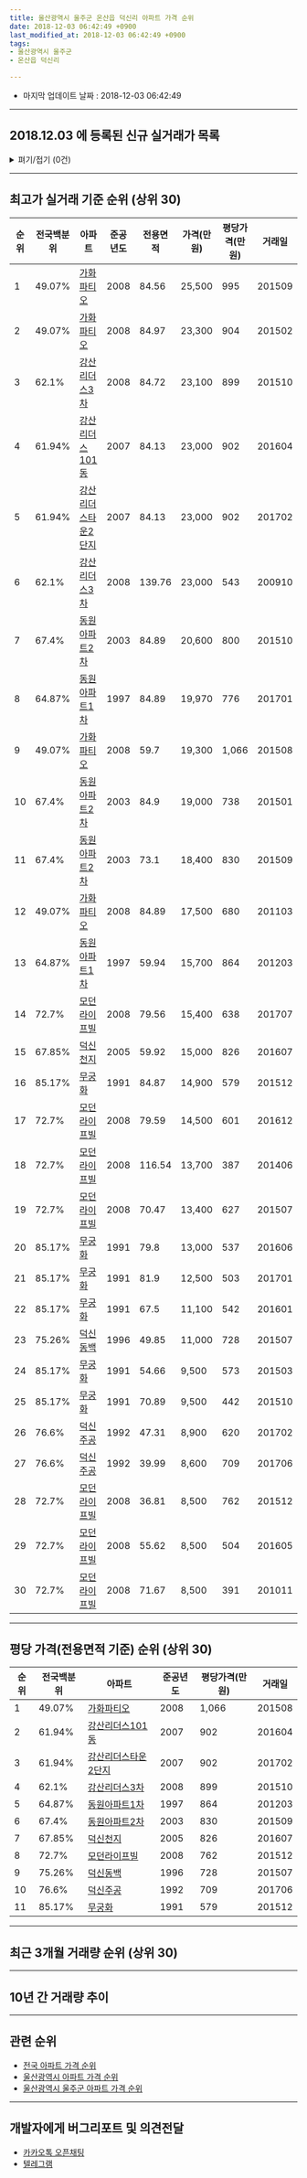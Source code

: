 ```yaml
---
title: 울산광역시 울주군 온산읍 덕신리 아파트 가격 순위
date: 2018-12-03 06:42:49 +0900
last_modified_at: 2018-12-03 06:42:49 +0900
tags:
- 울산광역시 울주군
- 온산읍 덕신리

---
```


* 마지막 업데이트 날짜 : 2018-12-03 06:42:49

---

## 2018.12.03 에 등록된 신규 실거래가 목록

<details>
<summary>펴기/접기 (0건)</summary>
<div markdown="1">

|아파트|전국백분위|준공년도|전용면적|가격(만원)|평당가격(만원)|거래일|
|---|---|---|---|---|---|---|
|없음|||||||


</div>
</details>

---

## 최고가 실거래 기준 순위 (상위 30)


|순위|전국백분위|아파트|준공년도|전용면적|가격(만원)|평당가격(만원)|거래일|
|---|---|---|---|---|---|---|---|
|1|49.07%|[가화파티오](https://search.naver.com/search.naver?query=%EC%9A%B8%EC%82%B0%EA%B4%91%EC%97%AD%EC%8B%9C+%EC%9A%B8%EC%A3%BC%EA%B5%B0+%EC%98%A8%EC%82%B0%EC%9D%8D+%EB%8D%95%EC%8B%A0%EB%A6%AC+%EA%B0%80%ED%99%94%ED%8C%8C%ED%8B%B0%EC%98%A4)|2008|84.56|25,500|995|201509|
|2|49.07%|[가화파티오](https://search.naver.com/search.naver?query=%EC%9A%B8%EC%82%B0%EA%B4%91%EC%97%AD%EC%8B%9C+%EC%9A%B8%EC%A3%BC%EA%B5%B0+%EC%98%A8%EC%82%B0%EC%9D%8D+%EB%8D%95%EC%8B%A0%EB%A6%AC+%EA%B0%80%ED%99%94%ED%8C%8C%ED%8B%B0%EC%98%A4)|2008|84.97|23,300|904|201502|
|3|62.1%|[강산리더스3차](https://search.naver.com/search.naver?query=%EC%9A%B8%EC%82%B0%EA%B4%91%EC%97%AD%EC%8B%9C+%EC%9A%B8%EC%A3%BC%EA%B5%B0+%EC%98%A8%EC%82%B0%EC%9D%8D+%EB%8D%95%EC%8B%A0%EB%A6%AC+%EA%B0%95%EC%82%B0%EB%A6%AC%EB%8D%94%EC%8A%A43%EC%B0%A8)|2008|84.72|23,100|899|201510|
|4|61.94%|[강산리더스101동](https://search.naver.com/search.naver?query=%EC%9A%B8%EC%82%B0%EA%B4%91%EC%97%AD%EC%8B%9C+%EC%9A%B8%EC%A3%BC%EA%B5%B0+%EC%98%A8%EC%82%B0%EC%9D%8D+%EB%8D%95%EC%8B%A0%EB%A6%AC+%EA%B0%95%EC%82%B0%EB%A6%AC%EB%8D%94%EC%8A%A4101%EB%8F%99)|2007|84.13|23,000|902|201604|
|5|61.94%|[강산리더스타운2단지](https://search.naver.com/search.naver?query=%EC%9A%B8%EC%82%B0%EA%B4%91%EC%97%AD%EC%8B%9C+%EC%9A%B8%EC%A3%BC%EA%B5%B0+%EC%98%A8%EC%82%B0%EC%9D%8D+%EB%8D%95%EC%8B%A0%EB%A6%AC+%EA%B0%95%EC%82%B0%EB%A6%AC%EB%8D%94%EC%8A%A4%ED%83%80%EC%9A%B42%EB%8B%A8%EC%A7%80)|2007|84.13|23,000|902|201702|
|6|62.1%|[강산리더스3차](https://search.naver.com/search.naver?query=%EC%9A%B8%EC%82%B0%EA%B4%91%EC%97%AD%EC%8B%9C+%EC%9A%B8%EC%A3%BC%EA%B5%B0+%EC%98%A8%EC%82%B0%EC%9D%8D+%EB%8D%95%EC%8B%A0%EB%A6%AC+%EA%B0%95%EC%82%B0%EB%A6%AC%EB%8D%94%EC%8A%A43%EC%B0%A8)|2008|139.76|23,000|543|200910|
|7|67.4%|[동원아파트2차](https://search.naver.com/search.naver?query=%EC%9A%B8%EC%82%B0%EA%B4%91%EC%97%AD%EC%8B%9C+%EC%9A%B8%EC%A3%BC%EA%B5%B0+%EC%98%A8%EC%82%B0%EC%9D%8D+%EB%8D%95%EC%8B%A0%EB%A6%AC+%EB%8F%99%EC%9B%90%EC%95%84%ED%8C%8C%ED%8A%B82%EC%B0%A8)|2003|84.89|20,600|800|201510|
|8|64.87%|[동원아파트1차](https://search.naver.com/search.naver?query=%EC%9A%B8%EC%82%B0%EA%B4%91%EC%97%AD%EC%8B%9C+%EC%9A%B8%EC%A3%BC%EA%B5%B0+%EC%98%A8%EC%82%B0%EC%9D%8D+%EB%8D%95%EC%8B%A0%EB%A6%AC+%EB%8F%99%EC%9B%90%EC%95%84%ED%8C%8C%ED%8A%B81%EC%B0%A8)|1997|84.89|19,970|776|201701|
|9|49.07%|[가화파티오](https://search.naver.com/search.naver?query=%EC%9A%B8%EC%82%B0%EA%B4%91%EC%97%AD%EC%8B%9C+%EC%9A%B8%EC%A3%BC%EA%B5%B0+%EC%98%A8%EC%82%B0%EC%9D%8D+%EB%8D%95%EC%8B%A0%EB%A6%AC+%EA%B0%80%ED%99%94%ED%8C%8C%ED%8B%B0%EC%98%A4)|2008|59.7|19,300|1,066|201508|
|10|67.4%|[동원아파트2차](https://search.naver.com/search.naver?query=%EC%9A%B8%EC%82%B0%EA%B4%91%EC%97%AD%EC%8B%9C+%EC%9A%B8%EC%A3%BC%EA%B5%B0+%EC%98%A8%EC%82%B0%EC%9D%8D+%EB%8D%95%EC%8B%A0%EB%A6%AC+%EB%8F%99%EC%9B%90%EC%95%84%ED%8C%8C%ED%8A%B82%EC%B0%A8)|2003|84.9|19,000|738|201501|
|11|67.4%|[동원아파트2차](https://search.naver.com/search.naver?query=%EC%9A%B8%EC%82%B0%EA%B4%91%EC%97%AD%EC%8B%9C+%EC%9A%B8%EC%A3%BC%EA%B5%B0+%EC%98%A8%EC%82%B0%EC%9D%8D+%EB%8D%95%EC%8B%A0%EB%A6%AC+%EB%8F%99%EC%9B%90%EC%95%84%ED%8C%8C%ED%8A%B82%EC%B0%A8)|2003|73.1|18,400|830|201509|
|12|49.07%|[가화파티오](https://search.naver.com/search.naver?query=%EC%9A%B8%EC%82%B0%EA%B4%91%EC%97%AD%EC%8B%9C+%EC%9A%B8%EC%A3%BC%EA%B5%B0+%EC%98%A8%EC%82%B0%EC%9D%8D+%EB%8D%95%EC%8B%A0%EB%A6%AC+%EA%B0%80%ED%99%94%ED%8C%8C%ED%8B%B0%EC%98%A4)|2008|84.89|17,500|680|201103|
|13|64.87%|[동원아파트1차](https://search.naver.com/search.naver?query=%EC%9A%B8%EC%82%B0%EA%B4%91%EC%97%AD%EC%8B%9C+%EC%9A%B8%EC%A3%BC%EA%B5%B0+%EC%98%A8%EC%82%B0%EC%9D%8D+%EB%8D%95%EC%8B%A0%EB%A6%AC+%EB%8F%99%EC%9B%90%EC%95%84%ED%8C%8C%ED%8A%B81%EC%B0%A8)|1997|59.94|15,700|864|201203|
|14|72.7%|[모던라이프빌](https://search.naver.com/search.naver?query=%EC%9A%B8%EC%82%B0%EA%B4%91%EC%97%AD%EC%8B%9C+%EC%9A%B8%EC%A3%BC%EA%B5%B0+%EC%98%A8%EC%82%B0%EC%9D%8D+%EB%8D%95%EC%8B%A0%EB%A6%AC+%EB%AA%A8%EB%8D%98%EB%9D%BC%EC%9D%B4%ED%94%84%EB%B9%8C)|2008|79.56|15,400|638|201707|
|15|67.85%|[덕신천지](https://search.naver.com/search.naver?query=%EC%9A%B8%EC%82%B0%EA%B4%91%EC%97%AD%EC%8B%9C+%EC%9A%B8%EC%A3%BC%EA%B5%B0+%EC%98%A8%EC%82%B0%EC%9D%8D+%EB%8D%95%EC%8B%A0%EB%A6%AC+%EB%8D%95%EC%8B%A0%EC%B2%9C%EC%A7%80)|2005|59.92|15,000|826|201607|
|16|85.17%|[무궁화](https://search.naver.com/search.naver?query=%EC%9A%B8%EC%82%B0%EA%B4%91%EC%97%AD%EC%8B%9C+%EC%9A%B8%EC%A3%BC%EA%B5%B0+%EC%98%A8%EC%82%B0%EC%9D%8D+%EB%8D%95%EC%8B%A0%EB%A6%AC+%EB%AC%B4%EA%B6%81%ED%99%94)|1991|84.87|14,900|579|201512|
|17|72.7%|[모던라이프빌](https://search.naver.com/search.naver?query=%EC%9A%B8%EC%82%B0%EA%B4%91%EC%97%AD%EC%8B%9C+%EC%9A%B8%EC%A3%BC%EA%B5%B0+%EC%98%A8%EC%82%B0%EC%9D%8D+%EB%8D%95%EC%8B%A0%EB%A6%AC+%EB%AA%A8%EB%8D%98%EB%9D%BC%EC%9D%B4%ED%94%84%EB%B9%8C)|2008|79.59|14,500|601|201612|
|18|72.7%|[모던라이프빌](https://search.naver.com/search.naver?query=%EC%9A%B8%EC%82%B0%EA%B4%91%EC%97%AD%EC%8B%9C+%EC%9A%B8%EC%A3%BC%EA%B5%B0+%EC%98%A8%EC%82%B0%EC%9D%8D+%EB%8D%95%EC%8B%A0%EB%A6%AC+%EB%AA%A8%EB%8D%98%EB%9D%BC%EC%9D%B4%ED%94%84%EB%B9%8C)|2008|116.54|13,700|387|201406|
|19|72.7%|[모던라이프빌](https://search.naver.com/search.naver?query=%EC%9A%B8%EC%82%B0%EA%B4%91%EC%97%AD%EC%8B%9C+%EC%9A%B8%EC%A3%BC%EA%B5%B0+%EC%98%A8%EC%82%B0%EC%9D%8D+%EB%8D%95%EC%8B%A0%EB%A6%AC+%EB%AA%A8%EB%8D%98%EB%9D%BC%EC%9D%B4%ED%94%84%EB%B9%8C)|2008|70.47|13,400|627|201507|
|20|85.17%|[무궁화](https://search.naver.com/search.naver?query=%EC%9A%B8%EC%82%B0%EA%B4%91%EC%97%AD%EC%8B%9C+%EC%9A%B8%EC%A3%BC%EA%B5%B0+%EC%98%A8%EC%82%B0%EC%9D%8D+%EB%8D%95%EC%8B%A0%EB%A6%AC+%EB%AC%B4%EA%B6%81%ED%99%94)|1991|79.8|13,000|537|201606|
|21|85.17%|[무궁화](https://search.naver.com/search.naver?query=%EC%9A%B8%EC%82%B0%EA%B4%91%EC%97%AD%EC%8B%9C+%EC%9A%B8%EC%A3%BC%EA%B5%B0+%EC%98%A8%EC%82%B0%EC%9D%8D+%EB%8D%95%EC%8B%A0%EB%A6%AC+%EB%AC%B4%EA%B6%81%ED%99%94)|1991|81.9|12,500|503|201701|
|22|85.17%|[무궁화](https://search.naver.com/search.naver?query=%EC%9A%B8%EC%82%B0%EA%B4%91%EC%97%AD%EC%8B%9C+%EC%9A%B8%EC%A3%BC%EA%B5%B0+%EC%98%A8%EC%82%B0%EC%9D%8D+%EB%8D%95%EC%8B%A0%EB%A6%AC+%EB%AC%B4%EA%B6%81%ED%99%94)|1991|67.5|11,100|542|201601|
|23|75.26%|[덕신동백](https://search.naver.com/search.naver?query=%EC%9A%B8%EC%82%B0%EA%B4%91%EC%97%AD%EC%8B%9C+%EC%9A%B8%EC%A3%BC%EA%B5%B0+%EC%98%A8%EC%82%B0%EC%9D%8D+%EB%8D%95%EC%8B%A0%EB%A6%AC+%EB%8D%95%EC%8B%A0%EB%8F%99%EB%B0%B1)|1996|49.85|11,000|728|201507|
|24|85.17%|[무궁화](https://search.naver.com/search.naver?query=%EC%9A%B8%EC%82%B0%EA%B4%91%EC%97%AD%EC%8B%9C+%EC%9A%B8%EC%A3%BC%EA%B5%B0+%EC%98%A8%EC%82%B0%EC%9D%8D+%EB%8D%95%EC%8B%A0%EB%A6%AC+%EB%AC%B4%EA%B6%81%ED%99%94)|1991|54.66|9,500|573|201503|
|25|85.17%|[무궁화](https://search.naver.com/search.naver?query=%EC%9A%B8%EC%82%B0%EA%B4%91%EC%97%AD%EC%8B%9C+%EC%9A%B8%EC%A3%BC%EA%B5%B0+%EC%98%A8%EC%82%B0%EC%9D%8D+%EB%8D%95%EC%8B%A0%EB%A6%AC+%EB%AC%B4%EA%B6%81%ED%99%94)|1991|70.89|9,500|442|201510|
|26|76.6%|[덕신주공](https://search.naver.com/search.naver?query=%EC%9A%B8%EC%82%B0%EA%B4%91%EC%97%AD%EC%8B%9C+%EC%9A%B8%EC%A3%BC%EA%B5%B0+%EC%98%A8%EC%82%B0%EC%9D%8D+%EB%8D%95%EC%8B%A0%EB%A6%AC+%EB%8D%95%EC%8B%A0%EC%A3%BC%EA%B3%B5)|1992|47.31|8,900|620|201702|
|27|76.6%|[덕신주공](https://search.naver.com/search.naver?query=%EC%9A%B8%EC%82%B0%EA%B4%91%EC%97%AD%EC%8B%9C+%EC%9A%B8%EC%A3%BC%EA%B5%B0+%EC%98%A8%EC%82%B0%EC%9D%8D+%EB%8D%95%EC%8B%A0%EB%A6%AC+%EB%8D%95%EC%8B%A0%EC%A3%BC%EA%B3%B5)|1992|39.99|8,600|709|201706|
|28|72.7%|[모던라이프빌](https://search.naver.com/search.naver?query=%EC%9A%B8%EC%82%B0%EA%B4%91%EC%97%AD%EC%8B%9C+%EC%9A%B8%EC%A3%BC%EA%B5%B0+%EC%98%A8%EC%82%B0%EC%9D%8D+%EB%8D%95%EC%8B%A0%EB%A6%AC+%EB%AA%A8%EB%8D%98%EB%9D%BC%EC%9D%B4%ED%94%84%EB%B9%8C)|2008|36.81|8,500|762|201512|
|29|72.7%|[모던라이프빌](https://search.naver.com/search.naver?query=%EC%9A%B8%EC%82%B0%EA%B4%91%EC%97%AD%EC%8B%9C+%EC%9A%B8%EC%A3%BC%EA%B5%B0+%EC%98%A8%EC%82%B0%EC%9D%8D+%EB%8D%95%EC%8B%A0%EB%A6%AC+%EB%AA%A8%EB%8D%98%EB%9D%BC%EC%9D%B4%ED%94%84%EB%B9%8C)|2008|55.62|8,500|504|201605|
|30|72.7%|[모던라이프빌](https://search.naver.com/search.naver?query=%EC%9A%B8%EC%82%B0%EA%B4%91%EC%97%AD%EC%8B%9C+%EC%9A%B8%EC%A3%BC%EA%B5%B0+%EC%98%A8%EC%82%B0%EC%9D%8D+%EB%8D%95%EC%8B%A0%EB%A6%AC+%EB%AA%A8%EB%8D%98%EB%9D%BC%EC%9D%B4%ED%94%84%EB%B9%8C)|2008|71.67|8,500|391|201011|


---

## 평당 가격(전용면적 기준) 순위 (상위 30)


|순위|전국백분위|아파트|준공년도|평당가격(만원)|거래일|
|---|---|---|---|---|---|
|1|49.07%|[가화파티오](https://search.naver.com/search.naver?query=%EC%9A%B8%EC%82%B0%EA%B4%91%EC%97%AD%EC%8B%9C+%EC%9A%B8%EC%A3%BC%EA%B5%B0+%EC%98%A8%EC%82%B0%EC%9D%8D+%EB%8D%95%EC%8B%A0%EB%A6%AC+%EA%B0%80%ED%99%94%ED%8C%8C%ED%8B%B0%EC%98%A4)|2008|1,066|201508|
|2|61.94%|[강산리더스101동](https://search.naver.com/search.naver?query=%EC%9A%B8%EC%82%B0%EA%B4%91%EC%97%AD%EC%8B%9C+%EC%9A%B8%EC%A3%BC%EA%B5%B0+%EC%98%A8%EC%82%B0%EC%9D%8D+%EB%8D%95%EC%8B%A0%EB%A6%AC+%EA%B0%95%EC%82%B0%EB%A6%AC%EB%8D%94%EC%8A%A4101%EB%8F%99)|2007|902|201604|
|3|61.94%|[강산리더스타운2단지](https://search.naver.com/search.naver?query=%EC%9A%B8%EC%82%B0%EA%B4%91%EC%97%AD%EC%8B%9C+%EC%9A%B8%EC%A3%BC%EA%B5%B0+%EC%98%A8%EC%82%B0%EC%9D%8D+%EB%8D%95%EC%8B%A0%EB%A6%AC+%EA%B0%95%EC%82%B0%EB%A6%AC%EB%8D%94%EC%8A%A4%ED%83%80%EC%9A%B42%EB%8B%A8%EC%A7%80)|2007|902|201702|
|4|62.1%|[강산리더스3차](https://search.naver.com/search.naver?query=%EC%9A%B8%EC%82%B0%EA%B4%91%EC%97%AD%EC%8B%9C+%EC%9A%B8%EC%A3%BC%EA%B5%B0+%EC%98%A8%EC%82%B0%EC%9D%8D+%EB%8D%95%EC%8B%A0%EB%A6%AC+%EA%B0%95%EC%82%B0%EB%A6%AC%EB%8D%94%EC%8A%A43%EC%B0%A8)|2008|899|201510|
|5|64.87%|[동원아파트1차](https://search.naver.com/search.naver?query=%EC%9A%B8%EC%82%B0%EA%B4%91%EC%97%AD%EC%8B%9C+%EC%9A%B8%EC%A3%BC%EA%B5%B0+%EC%98%A8%EC%82%B0%EC%9D%8D+%EB%8D%95%EC%8B%A0%EB%A6%AC+%EB%8F%99%EC%9B%90%EC%95%84%ED%8C%8C%ED%8A%B81%EC%B0%A8)|1997|864|201203|
|6|67.4%|[동원아파트2차](https://search.naver.com/search.naver?query=%EC%9A%B8%EC%82%B0%EA%B4%91%EC%97%AD%EC%8B%9C+%EC%9A%B8%EC%A3%BC%EA%B5%B0+%EC%98%A8%EC%82%B0%EC%9D%8D+%EB%8D%95%EC%8B%A0%EB%A6%AC+%EB%8F%99%EC%9B%90%EC%95%84%ED%8C%8C%ED%8A%B82%EC%B0%A8)|2003|830|201509|
|7|67.85%|[덕신천지](https://search.naver.com/search.naver?query=%EC%9A%B8%EC%82%B0%EA%B4%91%EC%97%AD%EC%8B%9C+%EC%9A%B8%EC%A3%BC%EA%B5%B0+%EC%98%A8%EC%82%B0%EC%9D%8D+%EB%8D%95%EC%8B%A0%EB%A6%AC+%EB%8D%95%EC%8B%A0%EC%B2%9C%EC%A7%80)|2005|826|201607|
|8|72.7%|[모던라이프빌](https://search.naver.com/search.naver?query=%EC%9A%B8%EC%82%B0%EA%B4%91%EC%97%AD%EC%8B%9C+%EC%9A%B8%EC%A3%BC%EA%B5%B0+%EC%98%A8%EC%82%B0%EC%9D%8D+%EB%8D%95%EC%8B%A0%EB%A6%AC+%EB%AA%A8%EB%8D%98%EB%9D%BC%EC%9D%B4%ED%94%84%EB%B9%8C)|2008|762|201512|
|9|75.26%|[덕신동백](https://search.naver.com/search.naver?query=%EC%9A%B8%EC%82%B0%EA%B4%91%EC%97%AD%EC%8B%9C+%EC%9A%B8%EC%A3%BC%EA%B5%B0+%EC%98%A8%EC%82%B0%EC%9D%8D+%EB%8D%95%EC%8B%A0%EB%A6%AC+%EB%8D%95%EC%8B%A0%EB%8F%99%EB%B0%B1)|1996|728|201507|
|10|76.6%|[덕신주공](https://search.naver.com/search.naver?query=%EC%9A%B8%EC%82%B0%EA%B4%91%EC%97%AD%EC%8B%9C+%EC%9A%B8%EC%A3%BC%EA%B5%B0+%EC%98%A8%EC%82%B0%EC%9D%8D+%EB%8D%95%EC%8B%A0%EB%A6%AC+%EB%8D%95%EC%8B%A0%EC%A3%BC%EA%B3%B5)|1992|709|201706|
|11|85.17%|[무궁화](https://search.naver.com/search.naver?query=%EC%9A%B8%EC%82%B0%EA%B4%91%EC%97%AD%EC%8B%9C+%EC%9A%B8%EC%A3%BC%EA%B5%B0+%EC%98%A8%EC%82%B0%EC%9D%8D+%EB%8D%95%EC%8B%A0%EB%A6%AC+%EB%AC%B4%EA%B6%81%ED%99%94)|1991|579|201512|


---

## 최근 3개월 거래량 순위 (상위 30)


<div style="width:100%;">
    <canvas id="deal_count_ranking" height="250"></canvas>
</div>


<script>
new Chart(document.getElementById("deal_count_ranking"), {
    type: 'horizontalBar',
    data: {
        labels: ['덕신동백', '무궁화', '덕신주공', '덕신천지', '동원아파트1차'],
        datasets: [{
            label: '실거래 수',
            data: [7, 3, 2, 2, 1],
            borderColor: "rgba(255, 0, 128, 1)",
            backgroundColor: "rgba(255, 0, 128, 0.5)",
            fill: false,
        }]
    },
    options: {
        responsive: true,
        title: {
            display: true,
            text: '최근 3개월 거래량 순위'
        },
        tooltips: {
            mode: 'index',
            intersect: false,
            callbacks: {
                title: function(tooltipItems, data) {
                    return "실거래 수:";
                },
                label: function(tooltipItem, data) {
                    return data.labels[tooltipItem.index] + ": " + tooltipItem.xLabel;
                }
            }
        },
        hover: {
            mode: 'nearest',
            intersect: true
        },
        scales: {
            xAxes: [{
                display: true,
                scaleLabel: {
                    display: true,
                    labelString: '실거래 수'
                },
                ticks: {
                    suggestedMin: 0,
                }
            }],
            yAxes: [{
                display: true,
                ticks: {
                    autoSkip: false,
                    callback: function(value, index, values) {
                        if (value.length > 15)
                            return value.substr(0, 13) + "...";
                        else
                            return value;
                    }
                },
                scaleLabel: {
                    display: false,
                }
            }]
        }
    }
});

</script>


---

## 10년 간 거래량 추이


<div style="width:100%;">
    <canvas id="deal_progress" height="250"></canvas>
</div>

<script>
new Chart(document.getElementById("deal_progress"), {
    type: 'line',
    data: {
        labels: ['200812','200901','200902','200903','200904','200905','200906','200907','200908','200909','200910','200911','200912','201001','201002','201003','201004','201005','201006','201007','201008','201009','201010','201011','201012','201101','201102','201103','201104','201105','201106','201107','201108','201109','201110','201111','201112','201201','201202','201203','201204','201205','201206','201207','201208','201209','201210','201211','201212','201301','201302','201303','201304','201305','201306','201307','201308','201309','201310','201311','201312','201401','201402','201403','201404','201405','201406','201407','201408','201409','201410','201411','201412','201501','201502','201503','201504','201505','201506','201507','201508','201509','201510','201511','201512','201601','201602','201603','201604','201605','201606','201607','201608','201609','201610','201611','201612','201701','201702','201703','201704','201705','201706','201707','201708','201709','201710','201711','201712','201801','201802','201803','201804','201805','201806','201807','201808','201809','201810','201811','201812'],
        datasets: [{
            label: '실거래 수',
            pointRadius: 1,
            data: [43, 7, 11, 11, 11, 16, 16, 20, 9, 12, 18, 9, 6, 18, 14, 11, 12, 12, 9, 8, 9, 7, 20, 14, 18, 22, 14, 25, 14, 28, 15, 23, 12, 12, 21, 15, 11, 8, 21, 14, 24, 21, 20, 18, 8, 8, 12, 15, 11, 15, 15, 17, 21, 10, 10, 8, 19, 18, 23, 21, 20, 12, 8, 28, 19, 17, 26, 13, 9, 18, 14, 10, 13, 19, 15, 32, 25, 15, 25, 15, 22, 28, 18, 19, 19, 15, 10, 35, 21, 15, 9, 14, 17, 4, 11, 10, 18, 12, 10, 10, 10, 11, 10, 12, 7, 8, 10, 10, 5, 10, 5, 17, 8, 8, 5, 10, 7, 8, 11, 4, 0],
            borderColor: "rgba(255, 201, 14, 1)",
            backgroundColor: "rgba(255, 201, 14, 0.5)",
            fill: true,
        }]
    },
    options: {
        responsive: true,
        title: {
            display: true,
            text: '10년간 거래량 추이'
        },
        tooltips: {
            mode: 'index',
            intersect: false,
        },
        hover: {
            mode: 'nearest',
            intersect: true
        },
        scales: {
            xAxes: [{
                display: true,
                scaleLabel: {
                    display: true,
                    labelString: '년/월'
                }
            }],
            yAxes: [{
                display: true,
                ticks: {
                    suggestedMin: 0,
                },
                scaleLabel: {
                    display: true,
                    labelString: '실거래 수'
                }
            }]
        }
    }
});

</script>


---

## 관련 순위

- [전국 아파트 가격 순위](https://inasie.github.io/apt-ranking/전국)
- [울산광역시 아파트 가격 순위](https://inasie.github.io/apt-ranking/울산광역시)
- [울산광역시 울주군 아파트 가격 순위](https://inasie.github.io/apt-ranking/울산광역시-울주군)


---

## 개발자에게 버그리포트 및 의견전달

- [카카오톡 오픈채팅](https://open.kakao.com/o/gLJUAP4)
- [텔레그램](https://t.me/inasie)

